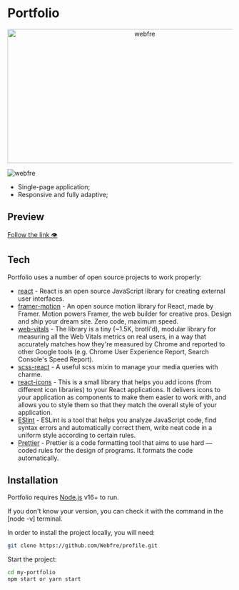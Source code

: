 # Portfolio

<p align="center">
  <img src="https://user-images.githubusercontent.com/59527753/96024346-39dfe580-0e71-11eb-8a8a-cbaf92f7659e.gif" height="300" width="600" alt="webfre" />
</p>

<p align="left"> <img src="https://komarev.com/ghpvc/?username=webfre&label=Profile%20views&color=0e75b6&style=flat" alt="webfre" /> </p>

- Single-page application;
- Responsive and fully adaptive;

## Preview

<a href="https://webfre.github.io/profile/" target="_blank">Follow the link 👁</a>

## Tech

Portfolio uses a number of open source projects to work properly:

- [react](https://reactjs.org/) - React is an open source JavaScript library for creating external user interfaces.
- [framer-motion](https://www.npmjs.com/package/framer-motion) - An open source motion library for React, made by Framer. Motion powers Framer, the web builder for creative pros. Design and ship your dream site. Zero code, maximum speed.
- [web-vitals](https://www.npmjs.com/package/web-vitals) - The library is a tiny (~1.5K, brotli'd), modular library for measuring all the Web Vitals metrics on real users, in a way that accurately matches how they're measured by Chrome and reported to other Google tools (e.g. Chrome User Experience Report, Search Console's Speed Report).
- [scss-react](https://www.npmjs.com/package/scss-react) - A useful scss mixin to manage your media queries with charme.
- [react-icons](https://react-icons.github.io/react-icons/) - This is a small library that helps you add icons (from different icon libraries) to your React applications. It delivers icons to your application as components to make them easier to work with, and allows you to style them so that they match the overall style of your application.
- [ESlint](https://github.com/eslint/eslint) - ESLint is a tool that helps you analyze JavaScript code, find syntax errors and automatically correct them, write neat code in a uniform style according to certain rules.
- [Prettier](https://prettier.io/) - Prettier is a code formatting tool that aims to use hard — coded rules for the design of programs. It formats the code automatically.

## Installation

Portfolio requires [Node.js](https://nodejs.org/) v16+ to run.

If you don't know your version, you can check it with the command in the [node -v] terminal.

In order to install the project locally, you will need:

```sh
git clone https://github.com/Webfre/profile.git
```

Start the project:

```sh
cd my-portfolio
npm start or yarn start
```
